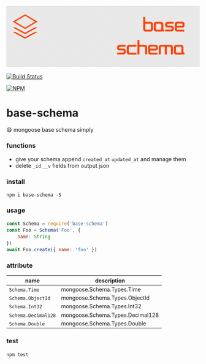 ![base-schema](art/logo.png)

[![Build Status](https://img.shields.io/travis/ithot-all/base-schema/master.svg?style=flat-square)](https://travis-ci.org/ithot-all/base-schema)

[![NPM](https://nodei.co/npm/base-schema.png?compact=true)](https://npmjs.org/package/base-schema)

# base-schema
:smile: mongoose base schema simply

### functions
- give your schema append `created_at` `updated_at` and manage them 
- delete `_id` `__v` fields from output json
  
### install 
```
npm i base-schema -S
```

### usage 
```javascript
const Schema = require('base-schema')
const Foo = Schema('Foo', {
    name: String
})
await Foo.create({ name: 'foo' })
```

### attribute

| name                | description                      |
| ------------------- | -------------------------------- |
| `Schema.Time`       | mongoose.Schema.Types.Time       |
| `Schema.ObjectId`   | mongoose.Schema.Types.ObjectId   |
| `Schema.Int32`      | mongoose.Schema.Types.Int32      |
| `Schema.Decimal128` | mongoose.Schema.Types.Decimal128 |
| `Schema.Double`     | mongoose.Schema.Types.Double     |

### test
```
npm test
```